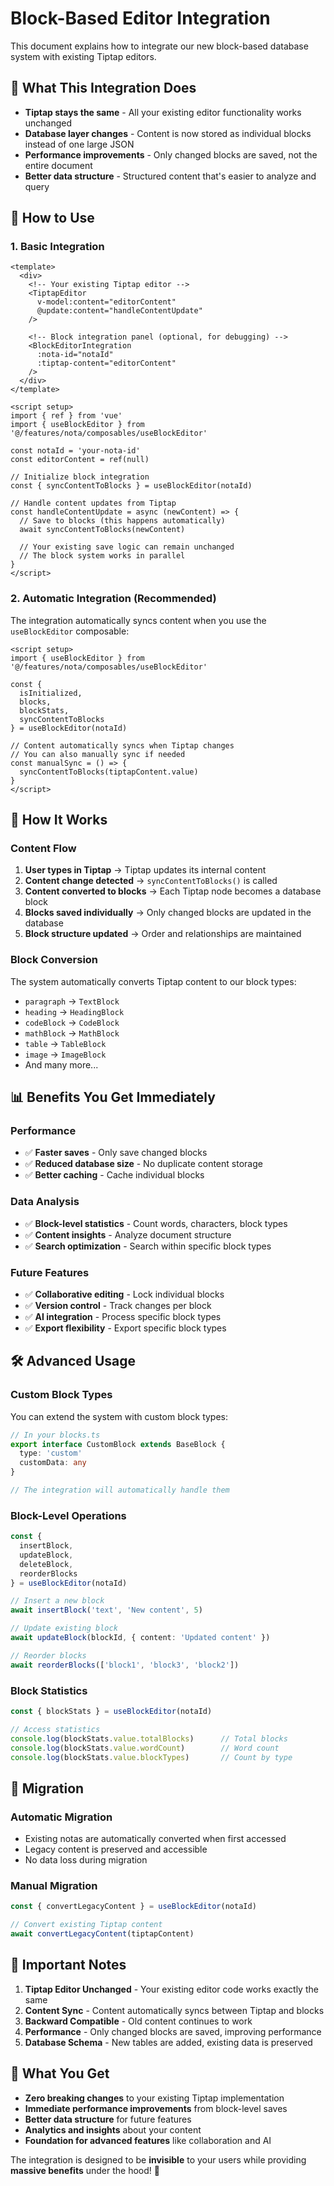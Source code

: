 # Block-Based Editor Integration

This document explains how to integrate our new block-based database system with existing Tiptap editors.

## 🎯 **What This Integration Does**

- **Tiptap stays the same** - All your existing editor functionality works unchanged
- **Database layer changes** - Content is now stored as individual blocks instead of one large JSON
- **Performance improvements** - Only changed blocks are saved, not the entire document
- **Better data structure** - Structured content that's easier to analyze and query

## 🚀 **How to Use**

### 1. **Basic Integration**

```vue
<template>
  <div>
    <!-- Your existing Tiptap editor -->
    <TiptapEditor 
      v-model:content="editorContent"
      @update:content="handleContentUpdate"
    />
    
    <!-- Block integration panel (optional, for debugging) -->
    <BlockEditorIntegration 
      :nota-id="notaId"
      :tiptap-content="editorContent"
    />
  </div>
</template>

<script setup>
import { ref } from 'vue'
import { useBlockEditor } from '@/features/nota/composables/useBlockEditor'

const notaId = 'your-nota-id'
const editorContent = ref(null)

// Initialize block integration
const { syncContentToBlocks } = useBlockEditor(notaId)

// Handle content updates from Tiptap
const handleContentUpdate = async (newContent) => {
  // Save to blocks (this happens automatically)
  await syncContentToBlocks(newContent)
  
  // Your existing save logic can remain unchanged
  // The block system works in parallel
}
</script>
```

### 2. **Automatic Integration (Recommended)**

The integration automatically syncs content when you use the `useBlockEditor` composable:

```vue
<script setup>
import { useBlockEditor } from '@/features/nota/composables/useBlockEditor'

const { 
  isInitialized,
  blocks,
  blockStats,
  syncContentToBlocks 
} = useBlockEditor(notaId)

// Content automatically syncs when Tiptap changes
// You can also manually sync if needed
const manualSync = () => {
  syncContentToBlocks(tiptapContent.value)
}
</script>
```

## 🔄 **How It Works**

### **Content Flow**

1. **User types in Tiptap** → Tiptap updates its internal content
2. **Content change detected** → `syncContentToBlocks()` is called
3. **Content converted to blocks** → Each Tiptap node becomes a database block
4. **Blocks saved individually** → Only changed blocks are updated in the database
5. **Block structure updated** → Order and relationships are maintained

### **Block Conversion**

The system automatically converts Tiptap content to our block types:

- `paragraph` → `TextBlock`
- `heading` → `HeadingBlock` 
- `codeBlock` → `CodeBlock`
- `mathBlock` → `MathBlock`
- `table` → `TableBlock`
- `image` → `ImageBlock`
- And many more...

## 📊 **Benefits You Get Immediately**

### **Performance**
- ✅ **Faster saves** - Only save changed blocks
- ✅ **Reduced database size** - No duplicate content storage
- ✅ **Better caching** - Cache individual blocks

### **Data Analysis**
- ✅ **Block-level statistics** - Count words, characters, block types
- ✅ **Content insights** - Analyze document structure
- ✅ **Search optimization** - Search within specific block types

### **Future Features**
- ✅ **Collaborative editing** - Lock individual blocks
- ✅ **Version control** - Track changes per block
- ✅ **AI integration** - Process specific block types
- ✅ **Export flexibility** - Export specific block types

## 🛠️ **Advanced Usage**

### **Custom Block Types**

You can extend the system with custom block types:

```typescript
// In your blocks.ts
export interface CustomBlock extends BaseBlock {
  type: 'custom'
  customData: any
}

// The integration will automatically handle them
```

### **Block-Level Operations**

```typescript
const { 
  insertBlock,
  updateBlock, 
  deleteBlock,
  reorderBlocks 
} = useBlockEditor(notaId)

// Insert a new block
await insertBlock('text', 'New content', 5)

// Update existing block
await updateBlock(blockId, { content: 'Updated content' })

// Reorder blocks
await reorderBlocks(['block1', 'block3', 'block2'])
```

### **Block Statistics**

```typescript
const { blockStats } = useBlockEditor(notaId)

// Access statistics
console.log(blockStats.value.totalBlocks)      // Total blocks
console.log(blockStats.value.wordCount)        // Word count
console.log(blockStats.value.blockTypes)       // Count by type
```

## 🔧 **Migration**

### **Automatic Migration**
- Existing notas are automatically converted when first accessed
- Legacy content is preserved and accessible
- No data loss during migration

### **Manual Migration**
```typescript
const { convertLegacyContent } = useBlockEditor(notaId)

// Convert existing Tiptap content
await convertLegacyContent(tiptapContent)
```

## 🚨 **Important Notes**

1. **Tiptap Editor Unchanged** - Your existing editor code works exactly the same
2. **Content Sync** - Content automatically syncs between Tiptap and blocks
3. **Backward Compatible** - Old content continues to work
4. **Performance** - Only changed blocks are saved, improving performance
5. **Database Schema** - New tables are added, existing data is preserved

## 🎉 **What You Get**

- **Zero breaking changes** to your existing Tiptap implementation
- **Immediate performance improvements** from block-level saves
- **Better data structure** for future features
- **Analytics and insights** about your content
- **Foundation for advanced features** like collaboration and AI

The integration is designed to be **invisible** to your users while providing **massive benefits** under the hood! 🚀
